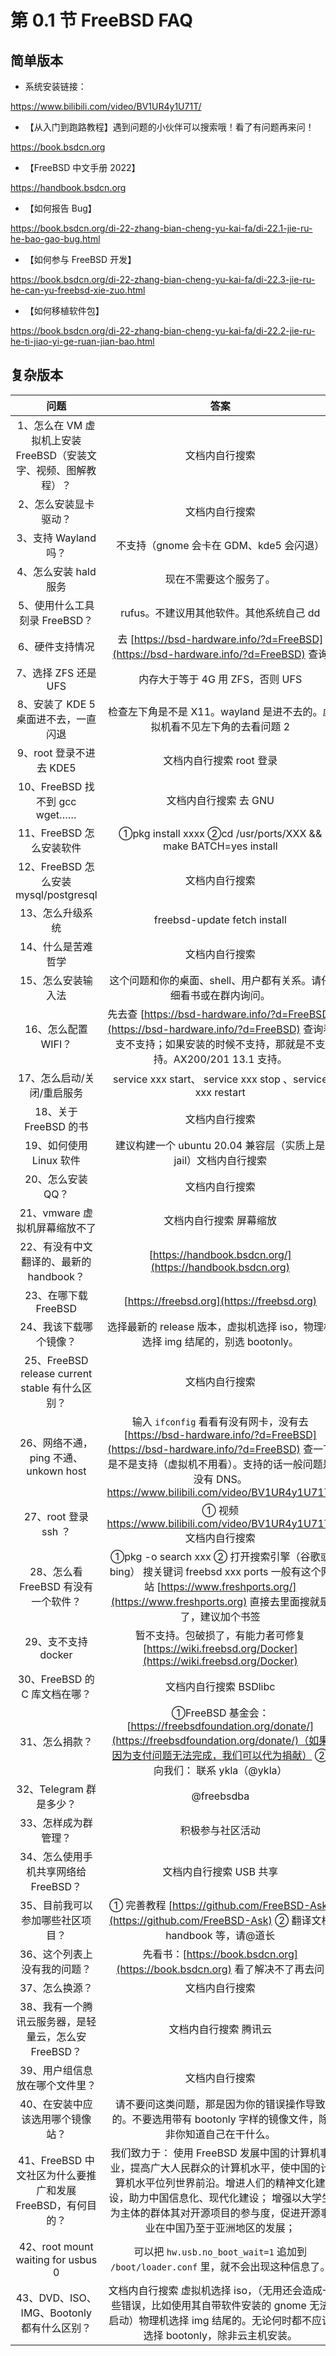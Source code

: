 # 第 0.1 节 FreeBSD FAQ

## 简单版本

- 系统安装链接：

<https://www.bilibili.com/video/BV1UR4y1U71T/>

- 【从入门到跑路教程】遇到问题的小伙伴可以搜索哦！看了有问题再来问！

<https://book.bsdcn.org>

- 【FreeBSD 中文手册 2022】

<https://handbook.bsdcn.org>

- 【如何报告 Bug】

<https://book.bsdcn.org/di-22-zhang-bian-cheng-yu-kai-fa/di-22.1-jie-ru-he-bao-gao-bug.html>

- 【如何参与 FreeBSD 开发】

<https://book.bsdcn.org/di-22-zhang-bian-cheng-yu-kai-fa/di-22.3-jie-ru-he-can-yu-freebsd-xie-zuo.html>

- 【如何移植软件包】

<https://book.bsdcn.org/di-22-zhang-bian-cheng-yu-kai-fa/di-22.2-jie-ru-he-ti-jiao-yi-ge-ruan-jian-bao.html>

## 复杂版本

|                              问题                               |                                                                                                                           答案                                                                                                                            |
| :-------------------------------------------------------------: | :-------------------------------------------------------------------------------------------------------------------------------------------------------------------------------------------------------------------------------------------------------: |
| 1、怎么在 VM 虚拟机上安装 FreeBSD（安装文字、视频、图解教程）？ |                                                                                                                      文档内自行搜索                                                                                                                       |
|                      2、怎么安装显卡驱动？                      |                                                                                                                      文档内自行搜索                                                                                                                       |
|                      3、支持 Wayland 吗？                       |                                                                                                          不支持（gnome 会卡在 GDM、kde5 会闪退）                                                                                                          |
|                      4、怎么安装 hald 服务                      |                                                                                                                  现在不需要这个服务了。                                                                                                                   |
|                  5、使用什么工具刻录 FreeBSD？                  |                                                                                                         rufus。不建议用其他软件。其他系统自己 dd                                                                                                          |
|                         6、硬件支持情况                         |                                                                                   去 [https://bsd-hardware.info/?d=FreeBSD](https://bsd-hardware.info/?d=FreeBSD) 查询                                                                                    |
|                      7、选择 ZFS 还是 UFS                       |                                                                                                             内存大于等于 4G 用 ZFS，否则 UFS                                                                                                              |
|              8、安装了 KDE 5 桌面进不去，一直闪退               |                                                                                         检查左下角是不是 X11。wayland 是进不去的。虚拟机看不见左下角的去看问题 2                                                                                          |
|                     9、root 登录不进去 KDE5                     |                                                                                                                 文档内自行搜索 root 登录                                                                                                                  |
|                  10、FreeBSD 找不到 gcc wget……                  |                                                                                                                   文档内自行搜索 去 GNU                                                                                                                   |
|                    11、FreeBSD 怎么安装软件                     |                                                                                              ①pkg install xxxx ②cd /usr/ports/XXX && make BATCH=yes install                                                                                               |
|              12、FreeBSD 怎么安装 mysql/postgresql              |                                                                                                                      文档内自行搜索                                                                                                                       |
|                        13、怎么升级系统                         |                                                                                                               freebsd-update fetch install                                                                                                                |
|                       14、什么是苦难哲学                        |                                                                                                                      文档内自行搜索                                                                                                                       |
|                       15、怎么安装输入法                        |                                                                                             这个问题和你的桌面、shell、用户都有关系。请仔细看书或在群内询问。                                                                                             |
|                       16、怎么配置 WIFI？                       |                                               先去查 [https://bsd-hardware.info/?d=FreeBSD](https://bsd-hardware.info/?d=FreeBSD) 查询看支不支持；如果安装的时候不支持，那就是不支持。AX200/201 13.1 支持。                                               |
|                   17、怎么启动/关闭/重启服务                    |                                                                                                service xxx start、 service xxx stop 、service xxx restart                                                                                                 |
|                      18、关于 FreeBSD 的书                      |                                                                                                                      文档内自行搜索                                                                                                                       |
|                     19、如何使用 Linux 软件                     |                                                                                              建议构建一个 ubuntu 20.04 兼容层（实质上是 jail）文档内自行搜索                                                                                              |
|                        20、怎么安装 QQ？                        |                                                                                                                      文档内自行搜索                                                                                                                       |
|                  21、vmware 虚拟机屏幕缩放不了                  |                                                                                                                  文档内自行搜索 屏幕缩放                                                                                                                  |
|             22、有没有中文翻译的、最新的 handbook？             |                                                                                                 [https://handbook.bsdcn.org/](https://handbook.bsdcn.org)                                                                                                 |
|                      23、在哪下载 FreeBSD                       |                                                                                                        [https://freebsd.org](https://freebsd.org)                                                                                                         |
|                     24、我该下载哪个镜像？                      |                                                                                      选择最新的 release 版本，虚拟机选择 iso，物理机选择 img 结尾的，别选 bootonly。                                                                                      |
|         25、FreeBSD release current stable 有什么区别？         |                                                                                                                      文档内自行搜索                                                                                                                       |
|              26、网络不通，ping 不通、unkown host               |              输入 `ifconfig` 看看有没有网卡，没有去 [https://bsd-hardware.info/?d=FreeBSD](https://bsd-hardware.info/?d=FreeBSD) 查一下是不是支持（虚拟机不用看）。支持的话一般问题是没有 DNS。https://www.bilibili.com/video/BV1UR4y1U71T/               |
|                      27、root 登录 ssh ？                       |                                                                                            ① 视频 https://www.bilibili.com/video/BV1UR4y1U71T/ 文档内自行搜索                                                                                             |
|               28、怎么看 FreeBSD 有没有一个软件？               |                                   ①pkg -o search xxx ② 打开搜索引擎（谷歌或 bing） 搜关键词 freebsd xxx ports 一般有这个网站 [https://www.freshports.org/](https://www.freshports.org) 直接去里面搜就是了，建议加个书签                                   |
|                       29、支不支持 docker                       |                                                                           暂不支持。包破损了，有能力者可修复 [https://wiki.freebsd.org/Docker](https://wiki.freebsd.org/Docker)                                                                           |
|                  30、FreeBSD 的 C 库文档在哪？                  |                                                                                                                  文档内自行搜索 BSDlibc                                                                                                                   |
|                         31、怎么捐款？                          |                                        ①FreeBSD 基金会：[https://freebsdfoundation.org/donate/](https://freebsdfoundation.org/donate/)（如果因为支付问题无法完成，我们可以代为捐献） ② 向我们： 联系 ykla（@ykla）                                        |
|                     32、Telegram 群是多少？                     |                                                                                                                        @freebsdba                                                                                                                         |
|                      33、怎样成为群管理？                       |                                                                                                                     积极参与社区活动                                                                                                                      |
|              34、怎么使用手机共享网络给 FreeBSD？               |                                                                                                                  文档内自行搜索 USB 共享                                                                                                                  |
|                35、目前我可以参加哪些社区项目？                 |                                                                        ① 完善教程 [https://github.com/FreeBSD-Ask](https://github.com/FreeBSD-Ask) ② 翻译文档 handbook 等，请@道长                                                                        |
|                  36、这个列表上没有我的问题？                   |                                                                                        先看书：[https://book.bsdcn.org](https://book.bsdcn.org) 看了解决不了再去问                                                                                        |
|                         37、怎么换源？                          |                                                                                                                      文档内自行搜索                                                                                                                       |
|      38、我有一个腾讯云服务器，是轻量云，怎么安 FreeBSD？       |                                                                                                                   文档内自行搜索 腾讯云                                                                                                                   |
|                 39、用户组信息放在哪个文件里？                  |                                                                                                                      文档内自行搜索                                                                                                                       |
|                40、在安装中应该选用哪个镜像站？                 |                                                                       请不要问这类问题，那是因为你的错误操作导致的。不要选用带有 bootonly 字样的镜像文件，除非你知道自己在干什么。                                                                        |
|   41、FreeBSD 中文社区为什么要推广和发展 FreeBSD，有何目的？    | 我们致力于： 使用 FreeBSD 发展中国的计算机事业，提高广大人民群众的计算机水平，使中国的计算机水平位列世界前沿。增进人们的精神文化建设，助力中国信息化、现代化建设； 增强以大学生为主体的群体其对开源项目的参与度，促进开源事业在中国乃至于亚洲地区的发展； |
|               42、root mount waiting for usbus 0                |                                                                                   可以把 `hw.usb.no_boot_wait=1` 追加到 `/boot/loader.conf` 里，就不会出现这种信息了。                                                                                    |
|           43、DVD、ISO、IMG、Bootonly 都有什么区别？            |                                          文档内自行搜索 虚拟机选择 iso，（无用还会造成一些错误，比如使用其自带软件安装的 gnome 无法启动）物理机选择 img 结尾的。无论何时都不应该选择 bootonly，除非云主机安装。                                           |